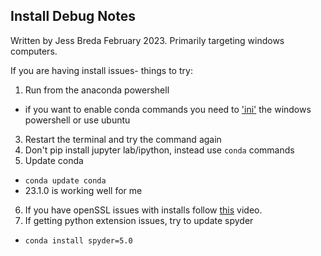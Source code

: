 ## Install Debug Notes

Written by Jess Breda February 2023. Primarily targeting windows computers.

If you are having install issues- things to try:

1. Run from the anaconda powershell 
  - if you want to enable conda commands you need to ['ini'](https://stackoverflow.com/questions/64149680/how-to-activate-conda-environment-from-powershell) the windows powershell or use ubuntu
3. Restart the terminal and try the command again
4. Don't pip install jupyter lab/ipython, instead use `conda` commands
5. Update conda
  - `conda update conda`
  - 23.1.0 is working well for me
6. If you have openSSL issues with installs follow [this](https://www.youtube.com/watch?v=hfKAV6OYaKw) video.
7. If getting python extension issues, try to update spyder
  - `conda install spyder=5.0`
